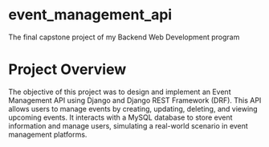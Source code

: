 # event_management_api
The final capstone project of my Backend Web Development program

#  Project Overview
The objective of this project was to design and implement an Event Management API using Django and Django REST Framework (DRF). This API allows users to manage events by creating, updating, deleting, and viewing upcoming events. It interacts with a MySQL database to store event information and manage users, simulating a real-world scenario in event management platforms.
